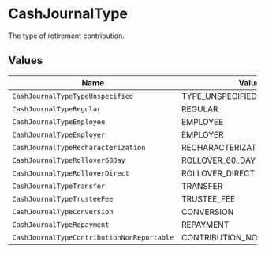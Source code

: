 # CashJournalType

The type of retirement contribution.


## Values

| Name                                       | Value                                      |
| ------------------------------------------ | ------------------------------------------ |
| `CashJournalTypeTypeUnspecified`           | TYPE_UNSPECIFIED                           |
| `CashJournalTypeRegular`                   | REGULAR                                    |
| `CashJournalTypeEmployee`                  | EMPLOYEE                                   |
| `CashJournalTypeEmployer`                  | EMPLOYER                                   |
| `CashJournalTypeRecharacterization`        | RECHARACTERIZATION                         |
| `CashJournalTypeRollover60Day`             | ROLLOVER_60_DAY                            |
| `CashJournalTypeRolloverDirect`            | ROLLOVER_DIRECT                            |
| `CashJournalTypeTransfer`                  | TRANSFER                                   |
| `CashJournalTypeTrusteeFee`                | TRUSTEE_FEE                                |
| `CashJournalTypeConversion`                | CONVERSION                                 |
| `CashJournalTypeRepayment`                 | REPAYMENT                                  |
| `CashJournalTypeContributionNonReportable` | CONTRIBUTION_NON_REPORTABLE                |